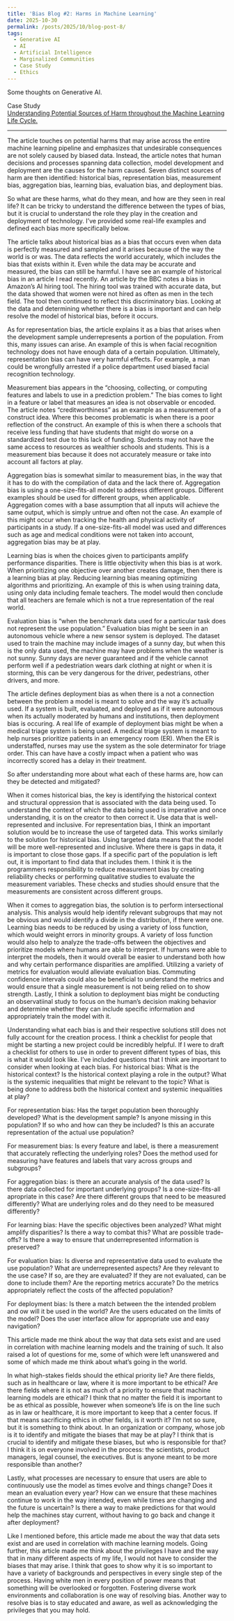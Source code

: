 ```yaml
---
title: 'Bias Blog #2: Harms in Machine Learning'
date: 2025-10-30
permalink: /posts/2025/10/blog-post-8/
tags:
  - Generative AI
  - AI
  - Artificial Intelligence
  - Marginalized Communities
  - Case Study
  - Ethics
---
```


Some thoughts on Generative AI.

Case Study  
[Understanding Potential Sources of Harm throughout the Machine Learning Life Cycle.](https://mit-serc.pubpub.org/pub/potential-sources-of-harm-throughout-the-machine-learning-life-cycle/release/2)

---
The article touches on potential harms that may arise across the entire machine learning pipeline and emphasizes that undesirable consequences are not solely caused by biased data. Instead, the article notes that human decisions and processes spanning data collection, model development and deployment are the causes for the harm caused. Seven distinct sources of harm are then identified: historical bias, representation bias, measurement bias, aggregation bias, learning bias, evaluation bias, and deployment bias. 

So what are these harms, what do they mean, and how are they seen in real life? It can be tricky to understand the difference between the types of bias, but it is crucial to understand the role they play in the creation and deployment of technology. I’ve provided some real-life examples and defined each bias more specifically below. 

The article talks about historical bias as a bias that occurs even when data is perfectly measured and sampled and it arises because of the way the world is or was. The data reflects the world accurately, which includes the bias that exists within it. Even while the data may be accurate and measured, the bias can still be harmful. I have see an example of historical bias in an article I read recently. An article by the BBC notes a bias in Amazon’s AI hiring tool. The hiring tool was trained with accurate data, but the data showed that women were not hired as often as men in the tech field. The tool then continued to reflect this discriminatory bias. Looking at the data and determining whether there is a bias is important and can help resolve the model of historical bias, before it occurs. 

As for representation bias, the article explains it as a bias that arises when the development sample underrepresents a portion of the population. From this, many issues can arise. An example of this is when facial recognition technology does not have enough data of a certain population. Ultimately, representation bias can have very harmful effects. For example, a man could be wrongfully arrested if a police department used biased facial recognition technology.

Measurement bias appears in the “choosing, collecting, or computing features and labels to use in a prediction problem.” The bias comes to light in a feature or label that measures an idea is not observable or encoded. The article notes “creditworthiness” as an example as a measurement of a construct idea. Where this becomes problematic is when there is a poor reflection of the construct. An example of this is when there a schools that receive less funding that have students that might do worse on a standardized test due to this lack of funding. Students may not have the same access to resources as wealthier schools and students. This is a measurement bias because it does not accurately measure or take into account all factors at play. 

Aggregation bias is somewhat similar to measurement bias, in the way that it has to do with the compilation of data and the lack there of. Aggregation bias is using a one-size-fits-all model to address different groups. Different examples should be used for different groups, when applicable. Aggregation comes with a base assumption that all inputs will achieve the same output, which is simply untrue and often not the case. An example of this might occur when tracking the health and physical activity of participants in a study. If a one-size-fits-all model was used and differences such as age and medical conditions were not taken into account, aggregation bias may be at play. 

Learning bias is when the choices given to participants amplify performance disparities. There is little objectivity when this bias is at work. When prioritizing one objective over another creates damage, then there is a learning bias at play. Reducing learning bias meaning optimizing algorithms and prioritizing. An example of this is when using training data, using only data including female teachers. The model would then conclude that all teachers are female which is not a true representation of the real world. 

Evaluation bias is “when the benchmark data used for a particular task does not represent the use population.” Evaluation bias might be seen in an autonomous vehicle where a new sensor system is deployed. The dataset used to train the machine may include images of a sunny day, but when this is the only data used, the machine may have problems when the weather is not sunny. Sunny days are never guaranteed and if the vehicle cannot perform well if a pedestriation wears dark clothing at night or when it is storming, this can be very dangerous for the driver, pedestrians, other drivers, and more. 

The article defines deployment bias as when there is a not a connection between the problem a model is meant to solve and the way it’s actually used. If a system is built, evaluated, and deployed as if it were autonomous when its actually moderated by humans and institutions, then deployment bias is occuring. A real life of example of deployment bias might be when a medical triage system is being used. A medical triage system is meant to help nurses prioritize patients in an emergency room (ER). When the ER is understaffed, nurses may use the system as the sole determinator for triage order. This can have have a costly impact when a patient who was incorrectly scored has a delay in their treatment. 

So after understanding more about what each of these harms are, how can they be detected and mitigated? 

When it comes historical bias, the key is identifying the historical context and structural oppression that is associated with the data being used. To understand the context of which the data being used is imperative and once understanding, it is on the creator to then correct it. Use data that is well-represented and inclusive. For representation bias, I think an important solution would be to increase the use of targeted data. This works similarly to the solution for historical bias. Using targeted data means that the model will be more well-represented and inclusive. Where there is gaps in data, it is important to close those gaps. If a specific part of the population is left out, it is important to find data that includes them. I think it is the programmers responsibility to reduce measurement bias by creating reliability checks or performing qualitative studies to evaluate the measurement variables. These checks and studies should ensure that the measurements are consistent across different groups. 

When it comes to aggregation bias, the solution is to perform intersectional analysis. This analysis would help identify relevant subgroups that may not be obvious and would identify a divide in the distribution, if there were one. Learning bias needs to be reduced by using a variety of loss function, which would weight errors in minority groups. A variety of loss function would also help to analyze the trade-offs between the objectives and prioritize models where humans are able to interpret. If humans were able to interpret the models, then it would overall be easier to understand both how and why certain performance disparities are amplified. Utilizing a variety of metrics for evaluation would alleviate evaluation bias. Commuting confidence intervals could also be beneficial to understand the metrics and would ensure that a single measurement is not being relied on to show strength. Lastly, I think a solution to deployment bias might be conducting an observatiinal study to focus on the human’s decision making behavior and determine whether they can include specific information and appropriately train the model with it. 

Understanding what each bias is and their respective solutions still does not fully account for the creation process. I think a checklist for people that might be starting a new project could be incredibly helpful. If I were to draft a checklist for others to use in order to prevent different types of bias, this is what it would look like. I’ve included questions that I think are important to consider when looking at each bias. 
For historical bias: What is the historical context? Is the historical context playing a role in the output? What is the systemic inequalities that might be relevant to the topic? What is being done to address both the historical context and systemic inequalities at play? 

For representation bias: Has the target population been thoroughly developed? What is the development sample? Is anyone missing in this population? If so who and how can they be included? Is this an accurate representation of the actual use population? 

For measurement bias: Is every feature and label, is there a measurement that accurately reflecting the underlying roles? Does the method used for measuring have features and labels that vary across groups and subgroups? 

For aggregation bias: is there an accurate analysis of the data used? Is there data collected for important underlying groups? Is a one-size-fits-all apropriate in this case? Are there different groups that need to be measured differently? What are underlying roles and do they need to be measured differently? 

For learning bias: Have the specific objectives been analyzed? What might amplify disparities? Is there a way to combat this? What are possible trade-offs? Is there a way to ensure that underrepresented information is preserved? 

For evaluation bias: Is diverse and representative data used to evaluate the use population? What are underrepresented aspects? Are they relevant to the use case? If so, are they are evaluated? If they are not evaluated, can be done to include them? Are the reporting metrics accurate? Do the metrics appropriately reflect the costs of the affected population? 

For deployment bias: Is there a match between the the intended problem and ow will it be used in the world? Are the users educated on the limits of the model? Does the user interface allow for appropriate use and easy navigation? 

This article made me think about the way that data sets exist and are used in correlation with machine learning models and the training of such. It also raised a lot of questions for me, some of which were left unanswered and some of which made me think about what’s going in the world. 

In what high-stakes fields should the ethical priority lie? Are there fields, such as in healthcare or law, where it is more important to be ethical? Are there fields where it is not as much of a priority to ensure that machine learning models are ethical? I think that no matter the field it is important to be as ethical as possible, however when someone’s life is on the line such as in law or healthcare, it is more important to keep that a center focus. If that means sacrificing ethics in other fields, is it worth it? I’m not so sure, but it is something to think about. 
In an organization or company, whose job is it to identify and mitigate the biases that may be at play? I think that is crucial to identify and mitigate these biases, but who is responsible for that? I think it is on everyone involved in the process: the scientists, product managers, legal counsel, the executives. But is anyone meant to be more responsible than another? 

Lastly, what processes are necessary to ensure that users are able to continuously use the model as times evolve and things change? Does it mean an evaluation every year? How can we ensure that these machines continue to work in the way intended, even while times are changing and the future is uncertain? Is there a way to make predictions for that would help the machines stay current, without having to go back and change it after deployment? 

Like I mentioned before, this article made me about the way that data sets exist and are used in correlation with machine learning models. Going further, this article made me think about the privileges I have and the way that in many different aspects of my life, I would not have to consider the biases that may arise. I think that goes to show why it is so important to have a variety of backgrounds and perspectives in every single step of the process. Having white men in every position of power means that something will be overlooked or forgotten. Fostering diverse work environments and collaboration is one way of resolving bias. Another way to resolve bias is to stay educated and aware, as well as acknowledging the privileges that you may hold. 